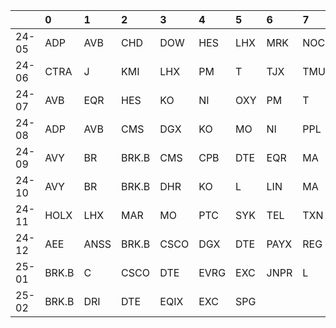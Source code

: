 |       | 0     | 1    | 2     | 3    | 4    | 5   | 6    | 7    | 8    | 9   |
|:------|:------|:-----|:------|:-----|:-----|:----|:-----|:-----|:-----|:----|
| 24-05 | ADP   | AVB  | CHD   | DOW  | HES  | LHX | MRK  | NOC  | PG   | ROL |
| 24-06 | CTRA  | J    | KMI   | LHX  | PM   | T   | TJX  | TMUS | WELL | WMT |
| 24-07 | AVB   | EQR  | HES   | KO   | NI   | OXY | PM   | T    | TYL  | UNH |
| 24-08 | ADP   | AVB  | CMS   | DGX  | KO   | MO  | NI   | PPL  | V    | XOM |
| 24-09 | AVY   | BR   | BRK.B | CMS  | CPB  | DTE | EQR  | MA   | MMC  | V   |
| 24-10 | AVY   | BR   | BRK.B | DHR  | KO   | L   | LIN  | MA   | PTC  | UNP |
| 24-11 | HOLX  | LHX  | MAR   | MO   | PTC  | SYK | TEL  | TXN  | V    | WM  |
| 24-12 | AEE   | ANSS | BRK.B | CSCO | DGX  | DTE | PAYX | REG  | V    | WEC |
| 25-01 | BRK.B | C    | CSCO  | DTE  | EVRG | EXC | JNPR | L    | T    | TXN |
| 25-02 | BRK.B | DRI  | DTE   | EQIX | EXC  | SPG |      |      |      |     |